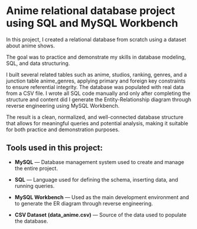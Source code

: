 # Anime relational database project using SQL and MySQL Workbench

In this project, I created a relational database from scratch using a dataset about anime shows.

The goal was to practice and demonstrate my skills in database modeling, SQL, and data structuring. 

I built several related tables such as anime, studios, ranking, genres, and a junction table anime_genres, applying primary and foreign key constraints to ensure referential integrity. The database was populated with real data from a CSV file. I wrote all SQL code manually and only after completing the structure and content did I generate the Entity-Relationship diagram through reverse engineering using MySQL Workbench. 

The result is a clean, normalized, and well-connected database structure that allows for meaningful queries and potential analysis, making it suitable for both practice and demonstration purposes.


## Tools used in this project:

- **MySQL** — Database management system used to create and manage the entire project.

- **SQL** — Language used for defining the schema, inserting data, and running queries.

- **MySQL Workbench** — Used as the main development environment and to generate the ER diagram through reverse engineering.

- **CSV Dataset (data_anime.csv)** — Source of the data used to populate the database.
